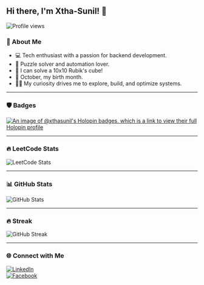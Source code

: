 ## Hi there, I'm Xtha-Sunil! 👋  
![Profile views](https://komarev.com/ghpvc/?username=Xtha-Sunil&color=green)

### 🚀 About Me
- 💻 Tech enthusiast with a passion for backend development.
- 🧩 Puzzle solver and automation lover.
- 🧠 I can solve a 10x10 Rubik's cube!
- 🎃 October, my birth month.
- 🧑‍🔧 My curiosity drives me to explore, build, and optimize systems.

---

### 🛡️ Badges
[![An image of @xthasunil's Holopin badges, which is a link to view their full Holopin profile](https://holopin.me/xthasunil)](https://holopin.io/@xthasunil)

---

### 🔥 LeetCode Stats  
![LeetCode Stats](https://leetcard.jacoblin.cool/xtha-sunil?theme=dark&font=source_code_pro)

---

### 📊 GitHub Stats  
![GitHub Stats](https://github-readme-stats.vercel.app/api?username=Xtha-Sunil&show_icons=true&theme=radical)

---

### 🔥 Streak  
![GitHub Streak](https://github-readme-streak-stats.herokuapp.com/?user=Xtha-Sunil&theme=dark)

---

### 🌐 Connect with Me  
[![LinkedIn](https://img.shields.io/badge/LinkedIn-Sunil_Shrestha-blue?style=flat&logo=linkedin)](https://www.linkedin.com/in/sunil-shrestha-6b0768245?utm_source=share&utm_campaign=share_via&utm_content=profile&utm_medium=android_app)  
[![Facebook](https://img.shields.io/badge/Facebook-Sunil_Xtha-blue?style=flat&logo=facebook)](https://www.facebook.com/sunil.xtha.311)
